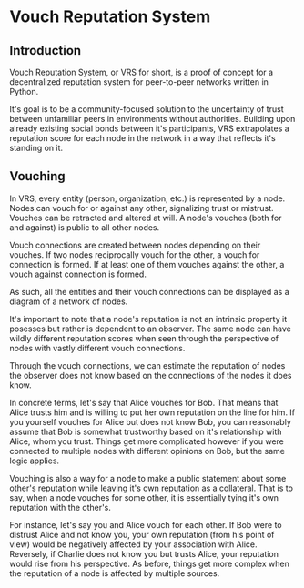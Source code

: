 # Vouch Reputation System

## Introduction

Vouch Reputation System, or VRS for short, is a proof of concept for a decentralized reputation system for peer-to-peer networks written in Python.

It's goal is to be a community-focused solution to the uncertainty of trust between unfamiliar peers in environments without authorities. Building upon already existing social bonds between it's participants, VRS extrapolates a reputation score for each node in the network in a way that reflects it's standing on it.

## Vouching

In VRS, every entity (person, organization, etc.) is represented by a node. Nodes can vouch for or against any other, signalizing trust or mistrust. Vouches can be retracted and altered at will. A node's vouches (both for and against) is public to all other nodes.

Vouch connections are created between nodes depending on their vouches. If two nodes reciprocally vouch for the other, a vouch for connection is formed. If at least one of them vouches against the other, a vouch against connection is formed.

As such, all the entities and their vouch connections can be displayed as a diagram of a network of nodes.

It's important to note that a node's reputation is not an intrinsic property it posesses but rather is dependent to an observer. The same node can have wildly different reputation scores when seen through the perspective of nodes with vastly different vouch connections.

Through the vouch connections, we can estimate the reputation of nodes the observer does not know based on the connections of the nodes it does know. 

In concrete terms, let's say that Alice vouches for Bob. That means that Alice trusts him and is willing to put her own reputation on the line for him. If you yourself vouches for Alice but does not know Bob, you can reasonably assume that Bob is somewhat trustworthy based on it's relationship with Alice, whom you trust. Things get more complicated however if you were connected to multiple nodes with different opinions on Bob, but the same logic applies.

Vouching is also a way for a node to make a public statement about some other's reputation while leaving it's own reputation as a collateral. That is to say, when a node vouches for some other, it is essentially tying it's own reputation with the other's.

For instance, let's say you and Alice vouch for each other. If Bob were to distrust Alice and not know you, your own reputation (from his point of view) would be negatively affected by your association with Alice. Reversely, if Charlie does not know you but trusts Alice, your reputation would rise from his perspective. As before, things get more complex when the reputation of a node is affected by multiple sources.
